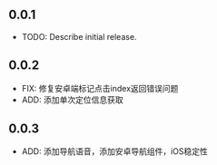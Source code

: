 ## 0.0.1

* TODO: Describe initial release.

## 0.0.2

* FIX: 修复安卓端标记点击index返回错误问题
* ADD: 添加单次定位信息获取

## 0.0.3

* ADD: 添加导航语音，添加安卓导航组件，iOS稳定性
